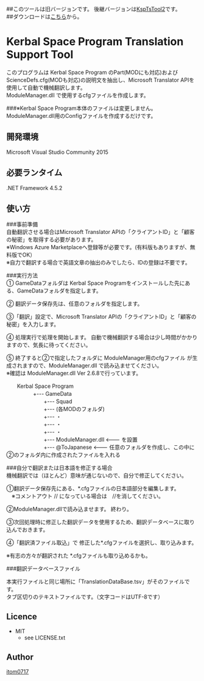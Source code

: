 ##このツールは旧バージョンです。 後継バージョンは[KspTsTool2](https://github.com/itom0717/KspTsTool2)です。  
##ダウンロードは[こちら](https://github.com/itom0717/KspTsTool2/releases)から。


Kerbal Space Program Translation Support Tool
====

このプログラムは Kerbal Space Program のPart(MODにも対応)および ScienceDefs.cfg(MODも対応)の説明文を抽出し、Microsoft Translator APIを使用して自動で機械翻訳します。  
ModuleManager.dll で使用するcfgファイルを作成します。  

###※Kerbal Space Program本体のファイルは変更しません。ModuleManager.dll用のConfigファイルを作成するだけです。


## 開発環境
 Microsoft Visual Studio Community 2015

## 必要ランタイム
 .NET Framework 4.5.2  

## 使い方

###事前準備  
自動翻訳させる場合はMicrosoft Translator APIの「クライアントID」と「顧客の秘密」を取得する必要があります。  
※Windows Azure Marketplaceへ登録等が必要です。(有料版もありますが、無料版でOK）   
※自力で翻訳する場合で英語文章の抽出のみでしたら、IDの登録は不要です。  


###実行方法  
① GameDataフォルダは Kerbal Space Programをインストールした先にある、GameDataフォルダを指定します。  
  
② 翻訳データ保存先は、任意のフォルダを指定します。  
  
③「翻訳」設定で、Microsoft Translator APIの「クライアントID」と「顧客の秘密」を入力します。  
  
④ 処理実行で処理を開始します。  自動で機械翻訳する場合は少し時間がかかりますので、気長に待ってください。
  
⑤ 終了すると②で指定したフォルダに ModuleManager用のcfgファイル が生成されますので、ModuleManager.dll で読み込ませてください。  
  ※確認は ModuleManager.dll Ver 2.6.8で行っています。

　　Kerbal Space Program  
　　　　　+--- GameData  
　　　　　　　+--- Squad  
　　　　　　　+--- (各MODのフォルダ)   
　　　　　　　+---  ・  
　　　　　　　+---  ・  
　　　　　　　+---  ・  
　　　　　　　+--- ModuleManager.dll <--- を設置  
　　　　　　　+--- @ToJapanese  <--- 任意のフォルダを作成し、この中に ②のフォルダ内に作成されたファイルを入れる  
  


###自分で翻訳または日本語を修正する場合  
機械翻訳では（ほとんど）意味が通じないので、自分で修正してください。  

①翻訳データ保存先にある、*.cfgファイルの日本語部分を編集します。  
　※コメントアウト // になっている場合は　//を消してください。

②ModuleManager.dllで読み込ませます。  終わり。

③次回処理時に修正した翻訳データを使用するため、翻訳データベースに取り込んでおきます。

④「翻訳済ファイル取込」で 修正した*.cfgファイルを選択し、取り込みます。

※有志の方々が翻訳された *.cfgファイルも取り込めるかも。  


###翻訳データベースファイル

本実行ファイルと同じ場所に「TranslationDataBase.tsv」がそのファイルです。  
タブ区切りのテキストファイルです。（文字コードはUTF-8です）  

 

## Licence
* MIT  
    * see LICENSE.txt

## Author

[itom0717](https://github.com/itom0717)
